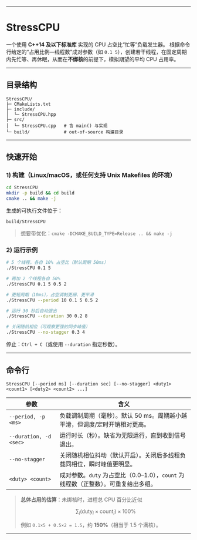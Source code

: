
---

# StressCPU

一个使用 **C++14 及以下标准库** 实现的 CPU 占空比“忙等”负载发生器。
根据命令行给定的“占用比例—线程数”成对参数（如 `0.1 5`），创建若干线程，在固定周期内先忙等、再休眠，从而在**不绑核**的前提下，模拟期望的平均 CPU 占用率。

---

## 目录结构

```
StressCPU/
├─ CMakeLists.txt
├─ include/
│  └─ StressCPU.hpp
├─ src/
│  └─ StressCPU.cpp   # 含 main() 与实现
└─ build/             # out-of-source 构建目录
```

---

## 快速开始

### 1) 构建（Linux/macOS，或任何支持 Unix Makefiles 的环境）

```bash
cd StressCPU
mkdir -p build && cd build
cmake .. && make -j
```

生成的可执行文件位于：

```
build/StressCPU
```

> 想要带优化：`cmake -DCMAKE_BUILD_TYPE=Release .. && make -j`

### 2) 运行示例

```bash
# 5 个线程，各自 10% 占空比（默认周期 50ms）
./StressCPU 0.1 5

# 再加 2 个线程各自 50%
./StressCPU 0.1 5 0.5 2

# 更短周期（10ms），占空调制更细、更平滑
./StressCPU --period 10 0.1 5 0.5 2

# 运行 30 秒后自动退出
./StressCPU --duration 30 0.2 8

# 关闭随机相位（可观察更强的同步峰值）
./StressCPU --no-stagger 0.3 4
```

停止：`Ctrl + C`（或使用 `--duration` 指定秒数）。

---

## 命令行

```
StressCPU [--period ms] [--duration sec] [--no-stagger] <duty1> <count1> [<duty2> <count2> ...]
```

| 参数                     | 含义                                                   |
| ---------------------- | ---------------------------------------------------- |
| `--period, -p <ms>`    | 负载调制周期（毫秒）。默认 50 ms。周期越小越平滑，但调度/定时开销相对更高。           |
| `--duration, -d <sec>` | 运行时长（秒）。缺省为无限运行，直到收到信号退出。                            |
| `--no-stagger`         | 关闭随机相位抖动（默认开启）。关闭后多线程负载同相位，瞬时峰值更明显。                  |
| `<duty> <count>`       | 成对参数。`duty` 为占空比（0.0–1.0），`count` 为线程数（正整数）。可重复给出多组。 |

> **总体占用的估算**：未绑核时，进程总 CPU 百分比近似
>
> $$
> \sum_i (\text{duty}_i \times \text{count}_i) \times 100\%
> $$
>
> 例如 `0.1×5 + 0.5×2 = 1.5`，约 **150%**（相当于 1.5 个满核）。

---
